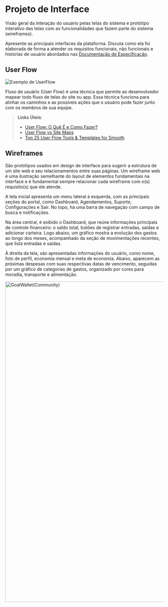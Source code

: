 
# Projeto de Interface

Visão geral da interação do usuário pelas telas do sistema e protótipo interativo das telas com as funcionalidades que fazem parte do sistema (wireframes).

 Apresente as principais interfaces da plataforma. Discuta como ela foi elaborada de forma a atender os requisitos funcionais, não funcionais e histórias de usuário abordados nas <a href="2-Especificação do Projeto.md"> Documentação de Especificação</a>.

## User Flow

![Exemplo de UserFlow](img/userflow.jpg)

Fluxo de usuário (User Flow) é uma técnica que permite ao desenvolvedor mapear todo fluxo de telas do site ou app. Essa técnica funciona para alinhar os caminhos e as possíveis ações que o usuário pode fazer junto com os membros de sua equipe.

> **Links Úteis**:
> - [User Flow: O Quê É e Como Fazer?](https://medium.com/7bits/fluxo-de-usu%C3%A1rio-user-flow-o-que-%C3%A9-como-fazer-79d965872534)
> - [User Flow vs Site Maps](http://designr.com.br/sitemap-e-user-flow-quais-as-diferencas-e-quando-usar-cada-um/)
> - [Top 25 User Flow Tools & Templates for Smooth](https://www.mockplus.com/blog/post/user-flow-tools)


## Wireframes

São protótipos usados em design de interface para sugerir a estrutura de um site web e seu relacionamentos entre suas páginas. Um wireframe web é uma ilustração semelhante do layout de elementos fundamentais na interface e é fundamental sempre relacionar cada wireframe com o(s) requisito(s) que ele atende.

A tela inicial apresenta um menu lateral à esquerda, com as principais seções do portal, como Dashboard, Agendamentos, Suporte, Configurações e Sair. No topo, há uma barra de navegação com campo de busca e notificações.

Na área central, é exibido o Dashboard, que reúne informações principais de controle financeiro: o saldo total, botões de registrar entradas, saídas e adicionar carteira. Logo abaixo, um gráfico mostra a evolução dos gastos ao longo dos meses, acompanhado da seção de movimentações recentes, que lista entradas e saídas.

À direita da tela, são apresentadas informações do usuário, como nome, foto de perfil, economia mensal e meta de economia. Abaixo, aparecem as próximas despesas com suas respectivas datas de vencimento, seguidas por um gráfico de categorias de gastos, organizado por cores para moradia, transporte e alimentação.



<img width="1440" height="1024" alt="GoalWallet(Community)" src="https://github.com/user-attachments/assets/3a130854-2386-4dad-8626-f37f5f601cb7" />

